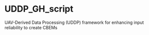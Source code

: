 # UDDP_GH_script
UAV-Derived Data Processing (UDDP) framework for enhancing input reliability to create CBEMs
